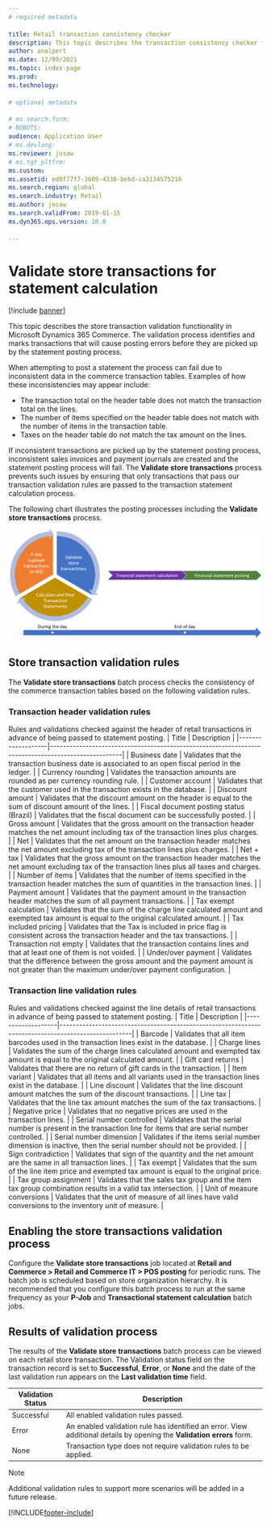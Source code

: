 ```yaml
---
# required metadata

title: Retail transaction consistency checker
description: This topic describes the transaction consistency checker functionality in Dynamics 365 Commerce.
author: analpert
ms.date: 12/09/2021
ms.topic: index-page
ms.prod: 
ms.technology: 

# optional metadata

# ms.search.form: 
# ROBOTS: 
audience: Application User
# ms.devlang: 
ms.reviewer: josaw
# ms.tgt_pltfrm: 
ms.custom: 
ms.assetid: ed0f77f7-3609-4330-bebd-ca3134575216
ms.search.region: global
ms.search.industry: Retail
ms.author: josaw
ms.search.validFrom: 2019-01-15
ms.dyn365.ops.version: 10.0

---
```

# Validate store transactions for statement calculation

[!include [banner](includes/banner.md)]

This topic describes the store transaction validation functionality in Microsoft Dynamics 365 Commerce. The validation process identifies and marks transactions that will cause posting errors before they are picked up by the statement posting process.

When attempting to post a statement the process can fail due to inconsistent data in the commerce transaction tables. Examples of how these inconsistencies may appear include:

- The transaction total on the header table does not match the transaction total on the lines.
- The number of items specified on the header table does not match with the number of items in the transaction table.
- Taxes on the header table do not match the tax amount on the lines. 

If inconsistent transactions are picked up by the statement posting process, inconsistent sales invoices and payment journals are created and the statement posting process will fail. The **Validate store transactions** process prevents such issues by ensuring that only transactions that pass our transaction validation rules are passed to the transaction statement calculation process.

The following chart illustrates the posting processes including the **Validate store transactions** process.

![Statement posting process with transaction consistency checker.](./media/valid-checker-statement-posting-flow.png "Statement posting process with retail transaction consistency checker")

## Store transaction validation rules

The **Validate store transactions** batch process checks the consistency of the commerce transaction tables based on the following validation rules.

### Transaction header validation rules
Rules and validations checked against the header of retail transactions in advance of being passed to statement posting.
| Title             | Description                                                                                        |
|-------------------|----------------------------------------------------------------------------------------------------|
| Business date     | Validates that the transaction business date is associated to an open fiscal period in the ledger. |
| Currency rounding | Validates the transaction amounts are rounded as per currency rounding rule.                       |
| Customer account  | Validates that the customer used in the transaction exists in the database.                        |
| Discount amount   | Validates that the discount amount on the header is equal to the sum of discount amount of the lines. |
| Fiscal document posting status (Brazil) | Validates that the fiscal document can be successfully posted. |
| Gross amount | Validates that the gross amount on the transaction header matches the net amount including tax of the transaction lines plus charges. |
| Net | Validates that the net amount on the transaction header matches the net amount excluding tax of the transaction lines plus charges. |
| Net + tax | Validates that the gross amount on the transaction header matches the net amount excluding tax of the transaction lines plus all taxes and charges. |
| Number of items | Validates that the number of items specified in the transaction header matches the sum of quantities in the transaction lines. |
| Payment amount | Validates that the payment amount in the transaction header matches the sum of all payment transactions. |
| Tax exempt calculation | Validates that the sum of the charge line calculated amount and exempted tax amount is equal to the original calculated amount. |
| Tax included pricing | Validates that the Tax is included in price flag is consistent across the transaction header and the tax transactions. |
| Transaction not empty | Validates that the transaction contains lines and that at least one of them is not voided. |
| Under/over payment | Validates that the difference between the gross amount and the payment amount is not greater than the maximum under/over payment configuration. |

### Transaction line validation rules
Rules and validations checked against the line details of retail transactions in advance of being passed to statement posting.
| Title             | Description                                                                                        |
|-------------------|----------------------------------------------------------------------------------------------------|
| Barcode | Validates that all item barcodes used in the transaction lines exist in the database. |
| Charge lines | Validates the sum of the charge lines calculated amount and exempted tax amount is equal to the original calculated amount. |
| Gift card returns | Validates that there are no return of gift cards in the transaction. |
| Item variant | Validates that all items and all variants used in the transaction lines exist in the database. |
| Line discount | Validates that the line discount amount matches the sum of the discount transactions. |
| Line tax | Validates that the line tax amount matches the sum of the tax transactions. |
| Negative price | Validates that no negative prices are used in the transaction lines. |
| Serial number controlled | Validates that the serial number is present in the transaction line for items that are serial number controlled. |
| Serial number dimension | Validates if the items serial number dimension is inactive, then the serial number should not be provided. |
| Sign contradiction | Validates that sign of the quantity and the net amount are the same in all transaction lines. |
| Tax exempt | Validates that the sum of the line item price and exempted tax amount is equal to the original price. |
| Tax group assignment | Validates that the sales tax group and the item tax group combination results in a valid tax intersection. |
| Unit of measure conversions | Validates that the unit of measure of all lines have valid conversions to the inventory unit of measure. |

## Enabling the store transactions validation process

Configure the **Validate store transactions** job located at **Retail and Commerce > Retail and Commerce IT > POS posting** for periodic runs. The batch job is scheduled based on store organization hierarchy. It is recommended that you configure this batch process to run at the same frequency as your **P-Job** and **Transactional statement calculation** batch jobs.

## Results of validation process

The results of the **Validate store transactions** batch process can be viewed on each retail store transaction. The Validation status field on the transaction record is set to **Successful**, **Error**, or **None** and the date of the last validation run appears on the **Last validation time** field.

| Validation Status | Description                                                                                        |
|-------------------|----------------------------------------------------------------------------------------------------|
| Successful | All enabled validation rules passed. |
| Error | An enabled validation rule has identified an error. View additional details by opening the **Validation errors** form. |
| None | Transaction type does not require validation rules to be applied. |



> [!NOTE]
> Additional validation rules to support more scenarios will be added in a future release.


[!INCLUDE[footer-include](../includes/footer-banner.md)]

